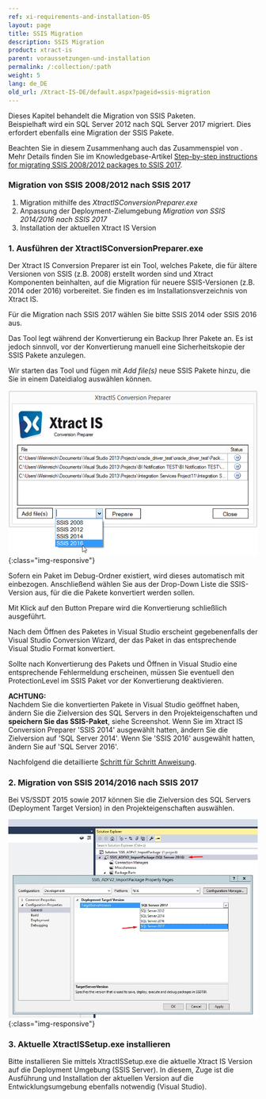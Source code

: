```yaml
---
ref: xi-requirements-and-installation-05
layout: page
title: SSIS Migration
description: SSIS Migration
product: xtract-is
parent: voraussetzungen-und-installation
permalink: /:collection/:path
weight: 5
lang: de_DE
old_url: /Xtract-IS-DE/default.aspx?pageid=ssis-migration
---
```


Dieses Kapitel behandelt die Migration von SSIS Paketen.<br>
Beispielhaft wird ein SQL Server 2012 nach SQL Server 2017 migriert. Dies erfordert ebenfalls eine Migration der SSIS Pakete.

Beachten Sie in diesem Zusammenhang auch das Zusammenspiel von . Mehr Details finden Sie im Knowledgebase-Artikel [Step-by-step instructions for migrating SSIS 2008/2012 packages to SSIS 2017](https://kb.theobald-software.com/xtract-is/step-by-step-ssis-migration).

### Migration von SSIS 2008/2012 nach SSIS 2017
1.  Migration mithilfe des *XtractISConversionPreparer.exe*
2.  Anpassung der Deployment-Zielumgebung *Migration von SSIS 2014/2016 nach SSIS 2017*
3.  Installation der aktuellen Xtract IS Version 

### 1. Ausführen der XtractISConversionPreparer.exe
Der Xtract IS Conversion Preparer ist ein Tool, welches Pakete, die für ältere Versionen von SSIS (z.B. 2008) erstellt worden sind und Xtract Komponenten beinhalten, auf die Migration für neuere SSIS-Versionen (z.B. 2014 oder 2016) vorbereitet. Sie finden es im Installationsverzeichnis von Xtract IS.

Für die Migration nach SSIS 2017 wählen Sie bitte SSIS 2014 oder SSIS 2016 aus.

Das Tool legt während der Konvertierung ein Backup Ihrer Pakete an. Es ist jedoch sinnvoll, vor der Konvertierung manuell eine Sicherheitskopie der SSIS Pakete anzulegen.

Wir starten das Tool und fügen mit *Add file(s)* neue SSIS Pakete hinzu, die Sie in einem Dateidialog auswählen können.

![XIS_ConversionPreparer_2016](/img/content/XIS_ConversionPreparer_2016.png){:class="img-responsive"}

Sofern ein Paket im Debug-Ordner existiert, wird dieses automatisch mit einbezogen.
Anschließend wählen Sie aus der Drop-Down Liste die SSIS-Version aus, für die die Pakete konvertiert werden sollen.

Mit Klick auf den Button Prepare wird die Konvertierung schließlich ausgeführt.

Nach dem Öffnen des Paketes in Visual Studio erscheint gegebenenfalls der Visual Studio Conversion Wizard, der das Paket in das entsprechende Visual Studio Format konvertiert.

Sollte nach Konvertierung des Pakets und Öffnen in Visual Studio eine entsprechende Fehlermeldung erscheinen, müssen Sie eventuell den ProtectionLevel im SSIS Paket vor der Konvertierung deaktivieren.

**ACHTUNG:**<br>
Nachdem Sie die konvertierten Pakete in Visual Studio geöffnet haben, ändern Sie die Zielversion des SQL Servers in den Projekteigenschaften und **speichern Sie das SSIS-Paket**, siehe Screenshot.
Wenn Sie im Xtract IS Conversion Preparer 'SSIS 2014' ausgewählt hatten, ändern Sie die Zielversion auf 'SQL Server 2014'. Wenn Sie 'SSIS 2016' ausgewählt hatten, ändern Sie auf 'SQL Server 2016'.

Nachfolgend die detaillierte [Schritt für Schritt Anweisung](https://kb.theobald-software.com/xtract-is/step-by-step-ssis-migration).

### 2. Migration von SSIS 2014/2016 nach SSIS 2017
Bei VS/SSDT 2015 sowie 2017 können Sie die Zielversion des SQL Servers (Deployment Target Version) in den Projekteigenschaften auswählen.

![VS-Deployment-Target](/img/content/VS-Deployment-Target.png){:class="img-responsive"}

### 3. Aktuelle XtractISSetup.exe installieren
Bitte installieren Sie mittels XtractISSetup.exe die aktuelle Xtract IS Version auf die Deployment Umgebung (SSIS Server). In diesem, Zuge ist die Ausführung und Installation der aktuellen  Version auf die Entwicklungsumgebung ebenfalls notwendig (Visual Studio).
